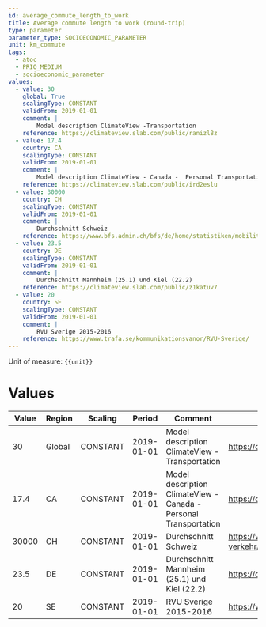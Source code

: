 ```yaml
---
id: average_commute_length_to_work
title: Average commute length to work (round-trip)
type: parameter
parameter_type: SOCIOECONOMIC_PARAMETER
unit: km_commute
tags:
  - atoc
  - PRIO_MEDIUM
  - socioeconomic_parameter
values:
  - value: 30
    global: True
    scalingType: CONSTANT
    validFrom: 2019-01-01
    comment: |
        Model description ClimateView -Transportation
    reference: https://climateview.slab.com/public/ranizl8z
  - value: 17.4
    country: CA
    scalingType: CONSTANT
    validFrom: 2019-01-01
    comment: |
        Model description ClimateView - Canada -  Personal Transportation
    reference: https://climateview.slab.com/public/ird2eslu
  - value: 30000
    country: CH
    scalingType: CONSTANT
    validFrom: 2019-01-01
    comment: |
        Durchschnitt Schweiz
    reference: https://www.bfs.admin.ch/bfs/de/home/statistiken/mobilitaet-verkehr/personenverkehr/pendlermobilitaet.html
  - value: 23.5
    country: DE
    scalingType: CONSTANT
    validFrom: 2019-01-01
    comment: |
        Durchschnitt Mannheim (25.1) und Kiel (22.2)
    reference: https://climateview.slab.com/public/z1katuv7
  - value: 20
    country: SE
    scalingType: CONSTANT
    validFrom: 2019-01-01
    comment: |
        RVU Sverige 2015-2016
    reference: https://www.trafa.se/kommunikationsvanor/RVU-Sverige/
---
```



Unit of measure: `{{unit}}`


# Values


| Value | Region | Scaling | Period | Comment | Reference |
|-------|--------|---------|--------|---------|-----------|
| 30 | Global | CONSTANT | 2019-01-01 | Model description ClimateView -Transportation | https://climateview.slab.com/public/ranizl8z |
| 17.4 | CA | CONSTANT | 2019-01-01 | Model description ClimateView - Canada -  Personal Transportation | https://climateview.slab.com/public/ird2eslu |
| 30000 | CH | CONSTANT | 2019-01-01 | Durchschnitt Schweiz | https://www.bfs.admin.ch/bfs/de/home/statistiken/mobilitaet-verkehr/personenverkehr/pendlermobilitaet.html |
| 23.5 | DE | CONSTANT | 2019-01-01 | Durchschnitt Mannheim (25.1) und Kiel (22.2) | https://climateview.slab.com/public/z1katuv7 |
| 20 | SE | CONSTANT | 2019-01-01 | RVU Sverige 2015-2016 | https://www.trafa.se/kommunikationsvanor/RVU-Sverige/ |


